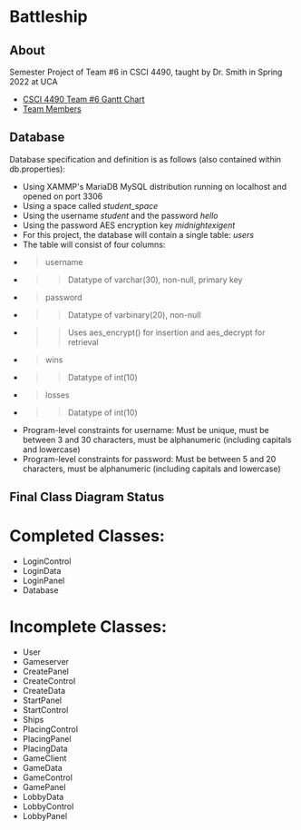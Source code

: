 # Battleship
## About
Semester Project of Team #6 in CSCI 4490, taught by Dr. Smith in Spring 2022 at UCA

* [CSCI 4490 Team #6 Gantt Chart](https://docs.google.com/spreadsheets/d/1rUP5cWph9T2Uh9NK1eyY8VFdHowtq0ac6O3bni1iBjY/edit?usp=sharing)
* [Team Members](https://github.com/CSCI-4490-Team-6/team-composition)

## Database
Database specification and definition is as follows (also contained within db.properties):
* Using XAMMP's MariaDB MySQL distribution running on localhost and opened on port 3306
* Using a space called *student_space*
* Using the username *student* and the password *hello*
* Using the password AES encryption key *midnightexigent*
* For this project, the database will contain a single table: *users*
* The table will consist of four columns:
* > username
* >> Datatype of varchar(30), non-null, primary key
* > password
* >> Datatype of varbinary(20), non-null
* >> Uses aes_encrypt() for insertion and aes_decrypt for retrieval
* > wins
* >> Datatype of int(10)
* > losses
* >> Datatype of int(10)
* Program-level constraints for username: Must be unique, must be between 3 and 30 characters, must be alphanumeric (including capitals and lowercase)
* Program-level constraints for password: Must be between 5 and 20 characters, must be alphanumeric (including capitals and lowercase)

## Final Class Diagram Status
# Completed Classes:
* LoginControl
* LoginData
* LoginPanel
* Database
# Incomplete Classes:
* User
* Gameserver
* CreatePanel
* CreateControl
* CreateData
* StartPanel
* StartControl
* Ships
* PlacingControl
* PlacingPanel
* PlacingData
* GameClient
* GameData
* GameControl
* GamePanel
* LobbyData
* LobbyControl
* LobbyPanel
